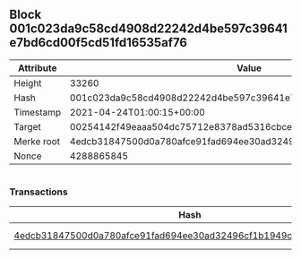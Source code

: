 ## Block 001c023da9c58cd4908d22242d4be597c39641e7bd6cd00f5cd51fd16535af76

Attribute | Value
--- | ---
Height | 33260
Hash | 001c023da9c58cd4908d22242d4be597c39641e7bd6cd00f5cd51fd16535af76
Timestamp | 2021-04-24T01:00:15+00:00
Target | 00254142f49eaaa504dc75712e8378ad5316cbcead634704b3734b6271167cc4
Merke root | 4edcb31847500d0a780afce91fad694ee30ad32496cf1b1949c58b051d2e13e1
Nonce | 4288865845

```

```

### Transactions

Hash | Amount
--- | ---
[4edcb31847500d0a780afce91fad694ee30ad32496cf1b1949c58b051d2e13e1](4edcb31847500d0a780afce91fad694ee30ad32496cf1b1949c58b051d2e13e1.md) | 10.00000000 SKEPTI 
